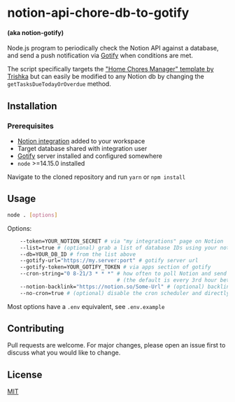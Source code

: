 # notion-api-chore-db-to-gotify
#### (aka notion-gotify)

Node.js program to periodically check the Notion API against a database,
and send a push notification via [Gotify](https://gotify.net/) when conditions are met.

The script specifically targets the ["Home Chores Manager" template by Trishka](https://prototion.com/notion-for/home-chores-manager) but can easily be modified to any Notion db by changing the `getTasksDueTodayOrOverdue` method.

## Installation

### Prerequisites

* [Notion integration](https://www.notion.so/my-integrations) added to your workspace
* Target database shared with integration user
* [Gotify](https://gotify.net/) server installed and configured somewhere
* `node` >=14.15.0 installed

Navigate to the cloned repository and run `yarn` or `npm install`

## Usage

```bash
node . [options]
```
Options:
```bash
    --token=YOUR_NOTION_SECRET # via "my integrations" page on Notion
    --list=true # (optional) grab a list of database IDs using your notion token (no other parameters than --token required to run this)
    --db=YOUR_DB_ID # from the list above
    --gotify-url="https://my.server:port" # gotify server url
    --gotify-token=YOUR_GOTIFY_TOKEN # via apps section of gotify
    --cron-string="0 8-21/3 * * *" # how often to poll Notion and send notifications 
                                   # (the default is every 3rd hour between 8am and 9pm)
    --notion-backlink="https://notion.so/Some-Url" # (optional) backlink to launch when Gotify notification is tapped
    --no-cron=true # (optional) disable the cron scheduler and directly run a one-off poll and push
```
Most options have a `.env` equivalent, see `.env.example`

## Contributing
Pull requests are welcome. For major changes, please open an issue first to discuss what you would like to change.

## License
[MIT](https://choosealicense.com/licenses/mit/)